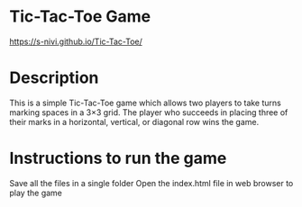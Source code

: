 # Tic-Tac-Toe Game
https://s-nivi.github.io/Tic-Tac-Toe/
# Description
This is a simple Tic-Tac-Toe game which allows two players to take turns marking spaces in a 3×3 grid. The player who succeeds in placing three of their marks in a horizontal, vertical, or diagonal row wins the game.

# Instructions to run the game
Save all the files in a single folder
Open the index.html file in web browser to play the game
